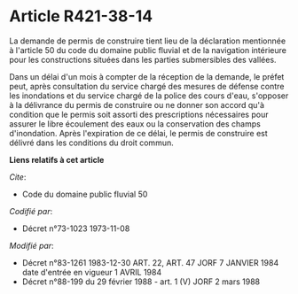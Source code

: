 # Article R421-38-14

La demande de permis de construire tient lieu de la déclaration mentionnée à l'article 50 du code du domaine public fluvial
et de la navigation intérieure pour les constructions situées dans les parties submersibles des vallées.

Dans un délai d'un mois à compter de la réception de la demande, le préfet peut, après consultation du service chargé des
mesures de défense contre les inondations et du service chargé de la police des cours d'eau, s'opposer à la délivrance du
permis de construire ou ne donner son accord qu'à condition que le permis soit assorti des prescriptions nécessaires pour
assurer le libre écoulement des eaux ou la conservation des champs d'inondation. Après l'expiration de ce délai, le permis de
construire est délivré dans les conditions du droit commun.

**Liens relatifs à cet article**

_Cite_:

  - Code du domaine public fluvial 50

_Codifié par_:

  - Décret n°73-1023 1973-11-08

_Modifié par_:

  - Décret n°83-1261 1983-12-30 ART. 22, ART. 47 JORF 7 JANVIER 1984 date d'entrée en vigueur 1 AVRIL 1984
  - Décret n°88-199 du 29 février 1988 - art. 1 (V) JORF 2 mars 1988
